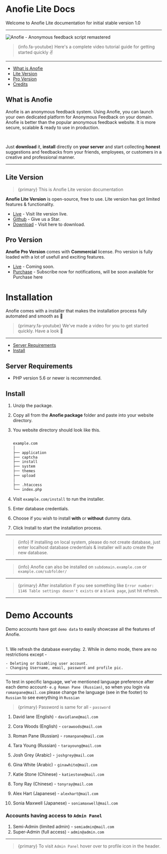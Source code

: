 # Anofie Lite Docs

Welcome to Anofie Lite documentation for initial stable version 1.0

---

![Anofie - Anonymous feedback script remastered](https://anofie-docs.classiebit.com/images/anofie-docs-banner-1.jpg "Anofie - Anonymous feedback script remastered")


> {info.fa-youtube} Here's a complete video tutorial guide for getting started quickly ✌️

---

- [What is Anofie](#What-is-Anofie)
- [Lite Version](#Lite-version)
- [Pro Version](#Pro-version)
- [Credits](#Credits)

<a name="What-is-Anofie"></a>
## What is Anofie

Anofie is an anonymous feedback system. Using Anofie, you can launch your own dedicated platform for Anonymous Feedback on your domain. Anofie is better than the popular anonymous feedback website. It is more secure, scalable & ready to use in production. 

<br>

Just **download** it, **install** directly on **your server** and start collecting **honest** suggestions and feedbacks from your friends, employees, or customers in a creative and professional manner.

---

<a name="Lite-version"></a>
## Lite Version

>{primary} This is Anofie Lite version documentation

**Anofie Lite Version** is open-source, free to use. Lite version has got limited features & functionality.

+ [Live](https://anofie.classiebit.com) - Visit lite version live.
+ [Github](https://github.com/classiebit/anofie) - Give us a Star.
+ [Download](https://classiebit.com/anofie) - Visit here to download.


<a name="Pro-version"></a>
## Pro Version

**Anofie Pro Version** comes with **Commercial** license. Pro version is fully loaded with a lot of usefull and exciting features.

+ [Live](https://anofie.com) - Coming soon.
+ [Purchase](https://classiebit.com/anofie-pro) - Subscribe now for notifications, will be soon available for Purchase here


# Installation

Anofie comes with a installer that makes the installation process fully automated and smooth as 🍻

> {primary.fa-youtube} We've made a video for you to get started quickly. Have a look 💪

---

- [Server Requirements](#Server-Requirements)
- [Install](#Install)


<a name="Server-Requirements"></a>
## Server Requirements

* PHP version 5.6 or newer is recommended.


<a name="Install"></a>
## Install

1. Unzip the package.
2. Copy all from the **Anofie package** folder and paste into your website directory.
3. You website directory should look like this.

    ```bash

    example.com
    │
    ├── application
    ├── captcha
    ├── install
    ├── system
    ├── themes
    ├── upload
    │
    ├── .htaccess
    └── index.php

    ```

4. Visit `example.com/install` to run the installer. 
5. Enter database credentials.
6. Choose if you wish to install **with** or **without** dummy data.
7. Click Install to start the installation process.


---

> {info} If installing on local system, please do not create database, just enter localhost database credentials & installer will auto create the new database.

---

> {info} Anofie can also be installed on `subdomain.example.com` or `example.com/subfolder/`

---

> {primary} After installation if you see something like `Error number: 1146 Table settings doesn't exists` or a `blank page`, just hit refresh.

---

# Demo Accounts

Demo accounts have got `demo data` to easily showcase all the features of Anofie.

<br>
1. We refresh the database everyday.
2. While in demo mode, there are no restrictions except -

    - Deleting or Disabling user account.
    - Changing Username, email, password and profile pic.


---

To test in specific language, we've mentioned language preference after each demo account- 
`e.g Roman Pane (Russian)`, so when you login via `romanpane@mail.com` please change the language (see in the footer) to `Russian` to see everything in `Russian`

> {primary} Password is same for all - `password`

1. David lane (English)         - `davidlane@mail.com`
2. Cora Woods (English)         - `corawoods@mail.com`

3. Roman Pane (Russian)         - `romanpane@mail.com`
4. Tara Young (Russian)         - `tarayoung@mail.com`

5. Josh Grey (Arabic)           - `joshgrey@mail.com`
6. Gina White (Arabic)          - `ginawhite@mail.com`

7. Katie Stone (Chinese)        - `katiestone@mail.com`
8. Tony Ray (Chinese)           - `tonyray@mail.com`

9. Alex Hart (Japanese)         - `alexhart@mail.com`
10. Sonia Maxwell (Japanese)    - `soniamaxwell@mail.com`



### Accounts having access to `Admin Panel`

1. Semi-Admin (limited admin)   - `semiadmin@mail.com`
2. Super-Admin (full access)    - `admin@admin.com`

---

>{primary} To visit `Admin Panel` hover over to profile icon in the header.